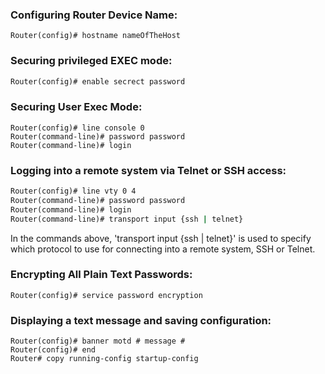 ### Configuring Router Device Name: 

```commandline
Router(config)# hostname nameOfTheHost
```

### Securing privileged EXEC mode:

```cmd
Router(config)# enable secrect password
```

### Securing User Exec Mode: 
```commandline
Router(config)# line console 0
Router(command-line)# password password
Router(command-line)# login
```

### Logging into a remote system via Telnet or SSH access:

```cmd
Router(config)# line vty 0 4
Router(command-line)# password password
Router(command-line)# login
Router(command-line)# transport input {ssh | telnet}
```

In the commands above, 'transport input {ssh | telnet}' is used to specify which protocol to use for connecting into a remote system, SSH or Telnet.

### Encrypting All Plain Text Passwords: 
```commandline
Router(config)# service password encryption
```

### Displaying a text message and saving configuration:

```commandline
Router(config)# banner motd # message #
Router(config)# end 
Router# copy running-config startup-config
```
